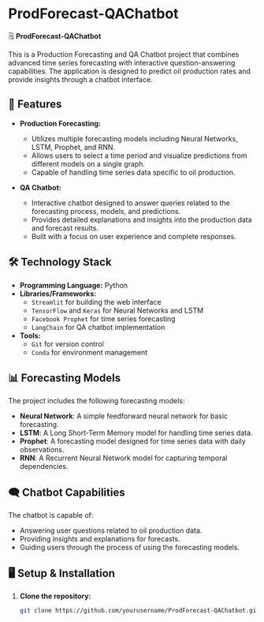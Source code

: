 # ProdForecast-QAChatbot

🗒️ **ProdForecast-QAChatbot** 

This is a Production Forecasting and QA Chatbot project that combines advanced time series forecasting with interactive question-answering capabilities. The application is designed to predict oil production rates and provide insights through a chatbot interface.

## 🚀 Features

- **Production Forecasting:** 
  - Utilizes multiple forecasting models including Neural Networks, LSTM, Prophet, and RNN.
  - Allows users to select a time period and visualize predictions from different models on a single graph.
  - Capable of handling time series data specific to oil production.

- **QA Chatbot:**
  - Interactive chatbot designed to answer queries related to the forecasting process, models, and predictions.
  - Provides detailed explanations and insights into the production data and forecast results.
  - Built with a focus on user experience and complete responses.

## 🛠️ Technology Stack

- **Programming Language:** Python
- **Libraries/Frameworks:**
  - `Streamlit` for building the web interface
  - `TensorFlow` and `Keras` for Neural Networks and LSTM
  - `Facebook Prophet` for time series forecasting
  - `LangChain` for QA chatbot implementation
- **Tools:**
  - `Git` for version control
  - `Conda` for environment management

## 📊 Forecasting Models

The project includes the following forecasting models:
- **Neural Network**: A simple feedforward neural network for basic forecasting.
- **LSTM**: A Long Short-Term Memory model for handling time series data.
- **Prophet**: A forecasting model designed for time series data with daily observations.
- **RNN**: A Recurrent Neural Network model for capturing temporal dependencies.

## 🗨️ Chatbot Capabilities

The chatbot is capable of:
- Answering user questions related to oil production data.
- Providing insights and explanations for forecasts.
- Guiding users through the process of using the forecasting models.

## 🖥️ Setup & Installation

1. **Clone the repository:**
   ```sh
   git clone https://github.com/yourusername/ProdForecast-QAChatbot.git
